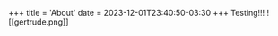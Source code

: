 +++
title = 'About'
date = 2023-12-01T23:40:50-03:30
+++
Testing!!!
<span class="leftimg"><span class="smallimg">![[gertrude.png]]</span></span>